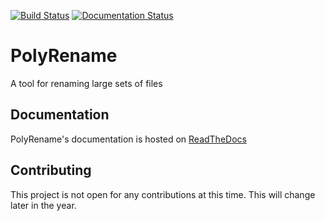 [![Build Status](https://travis-ci.org/agsimmons/PolyRename.svg?branch=develop)](https://travis-ci.org/agsimmons/PolyRename)
[![Documentation Status](https://readthedocs.org/projects/polyrename/badge/?version=latest)](https://polyrename.readthedocs.io/en/latest/?badge=latest)

# PolyRename
A tool for renaming large sets of files

## Documentation
PolyRename's documentation is hosted on [ReadTheDocs](http://polyrename.readthedocs.io/)

## Contributing
This project is not open for any contributions at this time. This will change later in the year.
